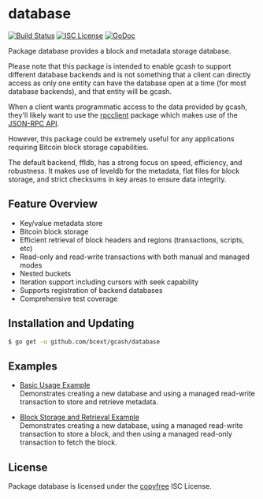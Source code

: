database
========

[![Build Status](http://img.shields.io/travis/bcext/gcash.svg)](https://travis-ci.org/bcext/gcash)
[![ISC License](http://img.shields.io/badge/license-ISC-blue.svg)](http://copyfree.org)
[![GoDoc](https://img.shields.io/badge/godoc-reference-blue.svg)](http://godoc.org/github.com/bcext/gcash/database)

Package database provides a block and metadata storage database.

Please note that this package is intended to enable gcash to support different
database backends and is not something that a client can directly access as only
one entity can have the database open at a time (for most database backends),
and that entity will be gcash.

When a client wants programmatic access to the data provided by gcash, they'll
likely want to use the [rpcclient](https://github.com/bcext/gcash/tree/master/rpcclient)
package which makes use of the [JSON-RPC API](https://github.com/bcext/gcash/tree/master/docs/json_rpc_api.md).

However, this package could be extremely useful for any applications requiring
Bitcoin block storage capabilities.

The default backend, ffldb, has a strong focus on speed, efficiency, and
robustness.  It makes use of leveldb for the metadata, flat files for block
storage, and strict checksums in key areas to ensure data integrity.

## Feature Overview

- Key/value metadata store
- Bitcoin block storage
- Efficient retrieval of block headers and regions (transactions, scripts, etc)
- Read-only and read-write transactions with both manual and managed modes
- Nested buckets
- Iteration support including cursors with seek capability
- Supports registration of backend databases
- Comprehensive test coverage

## Installation and Updating

```bash
$ go get -u github.com/bcext/gcash/database
```

## Examples

* [Basic Usage Example](http://godoc.org/github.com/bcext/gcash/database#example-package--BasicUsage)  
  Demonstrates creating a new database and using a managed read-write
  transaction to store and retrieve metadata.

* [Block Storage and Retrieval Example](http://godoc.org/github.com/bcext/gcash/database#example-package--BlockStorageAndRetrieval)  
  Demonstrates creating a new database, using a managed read-write transaction
  to store a block, and then using a managed read-only transaction to fetch the
  block.

## License

Package database is licensed under the [copyfree](http://copyfree.org) ISC
License.
